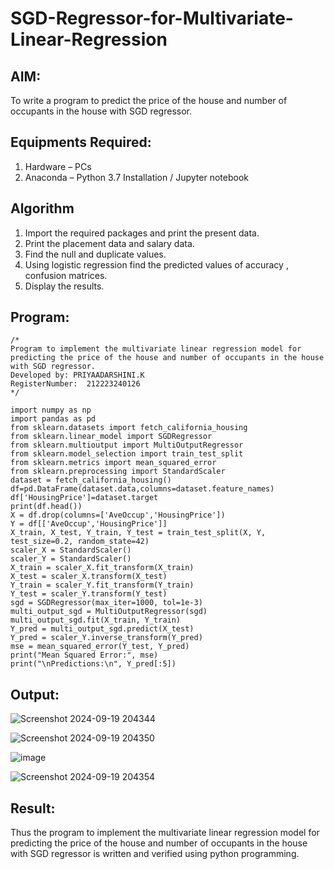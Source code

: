 # SGD-Regressor-for-Multivariate-Linear-Regression

## AIM:
To write a program to predict the price of the house and number of occupants in the house with SGD regressor.

## Equipments Required:
1. Hardware – PCs
2. Anaconda – Python 3.7 Installation / Jupyter notebook

## Algorithm
1. Import the required packages and print the present data. 
2. Print the placement data and salary data.
3. Find the null and duplicate values.
4. Using logistic regression find the predicted values of accuracy , confusion matrices.
5. Display the results.

## Program:
```
/*
Program to implement the multivariate linear regression model for predicting the price of the house and number of occupants in the house with SGD regressor.
Developed by: PRIYAADARSHINI.K
RegisterNumber:  212223240126
*/
```
```
import numpy as np
import pandas as pd
from sklearn.datasets import fetch_california_housing
from sklearn.linear_model import SGDRegressor
from sklearn.multioutput import MultiOutputRegressor
from sklearn.model_selection import train_test_split
from sklearn.metrics import mean_squared_error
from sklearn.preprocessing import StandardScaler
dataset = fetch_california_housing()
df=pd.DataFrame(dataset.data,columns=dataset.feature_names)
df['HousingPrice']=dataset.target
print(df.head())
X = df.drop(columns=['AveOccup','HousingPrice'])
Y = df[['AveOccup','HousingPrice']]
X_train, X_test, Y_train, Y_test = train_test_split(X, Y, test_size=0.2, random_state=42)
scaler_X = StandardScaler()
scaler_Y = StandardScaler()
X_train = scaler_X.fit_transform(X_train)
X_test = scaler_X.transform(X_test)
Y_train = scaler_Y.fit_transform(Y_train)
Y_test = scaler_Y.transform(Y_test)
sgd = SGDRegressor(max_iter=1000, tol=1e-3)
multi_output_sgd = MultiOutputRegressor(sgd)
multi_output_sgd.fit(X_train, Y_train)
Y_pred = multi_output_sgd.predict(X_test)
Y_pred = scaler_Y.inverse_transform(Y_pred)
mse = mean_squared_error(Y_test, Y_pred)
print("Mean Squared Error:", mse)
print("\nPredictions:\n", Y_pred[:5])
```

## Output:
![Screenshot 2024-09-19 204344](https://github.com/user-attachments/assets/5c391ec4-2fca-4b4b-aabe-8bae87c60fb0)

![Screenshot 2024-09-19 204350](https://github.com/user-attachments/assets/8896a031-1150-4cc0-83c2-86819a016b06)

![image](https://github.com/user-attachments/assets/ac0d88c0-54aa-4948-bb8c-4db8af0c069a)


![Screenshot 2024-09-19 204354](https://github.com/user-attachments/assets/3fcfec4a-e947-4c15-8d08-53a3f7c832e3)


## Result:
Thus the program to implement the multivariate linear regression model for predicting the price of the house and number of occupants in the house with SGD regressor is written and verified using python programming.
